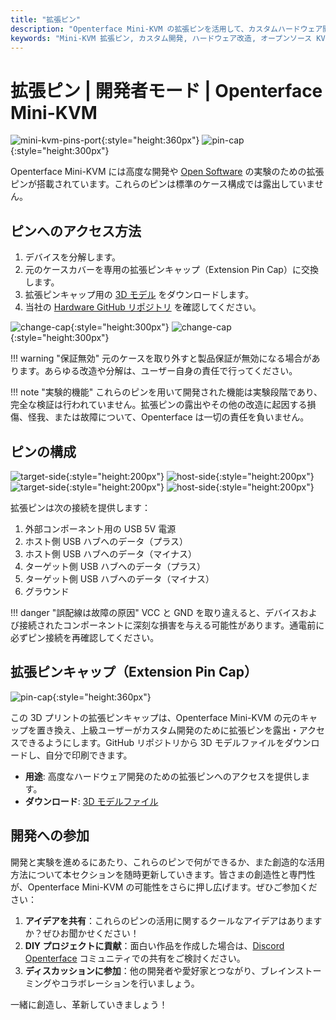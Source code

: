 ```yaml
---
title: "拡張ピン"
description: "Openterface Mini-KVM の拡張ピンを活用して、カスタムハードウェア開発やオープンソースプロジェクトの可能性を探りましょう。"
keywords: "Mini-KVM 拡張ピン, カスタム開発, ハードウェア改造, オープンソース KVM"
---
```


# **拡張ピン** | 開発者モード | Openterface Mini-KVM

![mini-kvm-pins-port](https://assets.openterface.com/images/product/mini-kvm-pins-port.webp){:style="height:360px"}
![pin-cap](https://assets.openterface.com/images/product/part/pin-cap.webp){:style="height:300px"}

Openterface Mini-KVM には高度な開発や [Open Software](/app) の実験のための拡張ピンが搭載されています。これらのピンは標準のケース構成では露出していません。

## ピンへのアクセス方法

1. デバイスを分解します。
2. 元のケースカバーを専用の拡張ピンキャップ（Extension Pin Cap）に交換します。
3. 拡張ピンキャップ用の [3D モデル](https://github.com/TechxArtisanStudio/Openterface_Mini-KVM_Hardware/tree/main/models) をダウンロードします。
4. 当社の [Hardware GitHub リポジトリ](https://github.com/TechxArtisanStudio/Openterface_Mini-KVM_Hardware) を確認してください。

![change-cap](https://assets.openterface.com/images/product/change-cap.svg#only-light){:style="height:300px"}
![change-cap](https://assets.openterface.com/images/product/change-cap_1.svg#only-dark){:style="height:300px"}

!!! warning "保証無効"
    元のケースを取り外すと製品保証が無効になる場合があります。あらゆる改造や分解は、ユーザー自身の責任で行ってください。

!!! note "実験的機能"
    これらのピンを用いて開発された機能は実験段階であり、完全な検証は行われていません。拡張ピンの露出やその他の改造に起因する損傷、怪我、または故障について、Openterface は一切の責任を負いません。

## ピンの構成

![target-side](https://assets.openterface.com/images/product/extension-pins-1.svg#only-light){:style="height:200px"}
![host-side](https://assets.openterface.com/images/product/extension-pins-2.svg#only-light){:style="height:200px"}
![target-side](https://assets.openterface.com/images/product/extension-pins-1_1.svg#only-dark){:style="height:200px"}
![host-side](https://assets.openterface.com/images/product/extension-pins-2_1.svg#only-dark){:style="height:200px"}

拡張ピンは次の接続を提供します：

1. 外部コンポーネント用の USB 5V 電源
2. ホスト側 USB ハブへのデータ（プラス）
3. ホスト側 USB ハブへのデータ（マイナス）
4. ターゲット側 USB ハブへのデータ（プラス）
5. ターゲット側 USB ハブへのデータ（マイナス）
6. グラウンド

!!! danger "誤配線は故障の原因"
    VCC と GND を取り違えると、デバイスおよび接続されたコンポーネントに深刻な損害を与える可能性があります。通電前に必ずピン接続を再確認してください。

## 拡張ピンキャップ（Extension Pin Cap）

![pin-cap](https://assets.openterface.com/images/product/part/pin-cap.webp){:style="height:360px"}

この 3D プリントの拡張ピンキャップは、Openterface Mini-KVM の元のキャップを置き換え、上級ユーザーがカスタム開発のために拡張ピンを露出・アクセスできるようにします。GitHub リポジトリから 3D モデルファイルをダウンロードし、自分で印刷できます。

- **用途**: 高度なハードウェア開発のための拡張ピンへのアクセスを提供します。
- **ダウンロード**: [3D モデルファイル](https://github.com/TechxArtisanStudio/Openterface_Mini-KVM_Hardware/tree/main/models)

## 開発への参加

開発と実験を進めるにあたり、これらのピンで何ができるか、また創造的な活用方法について本セクションを随時更新していきます。皆さまの創造性と専門性が、Openterface Mini-KVM の可能性をさらに押し広げます。ぜひご参加ください：

1. **アイデアを共有**：これらのピンの活用に関するクールなアイデアはありますか？ぜひお聞かせください！
2. **DIY プロジェクトに貢献**：面白い作品を作成した場合は、[Discord Openterface](/discord) コミュニティでの共有をご検討ください。
3. **ディスカッションに参加**：他の開発者や愛好家とつながり、ブレインストーミングやコラボレーションを行いましょう。

一緒に創造し、革新していきましょう！
